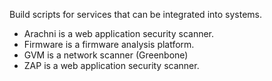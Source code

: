 Build scripts for services that can be integrated into systems.

* Arachni is a web application security scanner.
* Firmware is a firmware analysis platform.
* GVM is a network scanner (Greenbone)
* ZAP is a web application security scanner.
